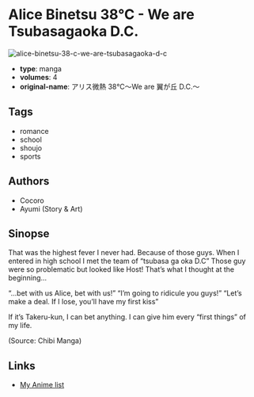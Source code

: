 # Alice Binetsu 38°C - We are Tsubasagaoka D.C.

![alice-binetsu-38-c-we-are-tsubasagaoka-d-c](https://cdn.myanimelist.net/images/manga/3/83777.jpg)

-   **type**: manga
-   **volumes**: 4
-   **original-name**: アリス微熱 38℃〜We are 翼が丘 D.C.〜

## Tags

-   romance
-   school
-   shoujo
-   sports

## Authors

-   Cocoro
-   Ayumi (Story & Art)

## Sinopse

That was the highest fever I never had. Because of those guys. When I entered in high school I met the team of “tsubasa ga oka D.C” Those guy were so problematic but looked like Host! That’s what I thought at the beginning...

“...bet with us Alice, bet with us!”
“I’m going to ridicule you guys!”
“Let’s make a deal. If I lose, you’ll have my first kiss”

If it’s Takeru-kun, I can bet anything. I can give him every “first things” of my life.

(Source: Chibi Manga)

## Links

-   [My Anime list](https://myanimelist.net/manga/46540/Alice_Binetsu_38%C2%B0C_-_We_are_Tsubasagaoka_DC)

